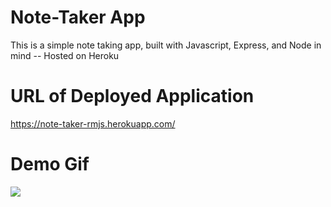 # Note-Taker App

This is a simple note taking app, built with Javascript, Express, and Node in mind -- Hosted on Heroku

# URL of Deployed Application

https://note-taker-rmjs.herokuapp.com/


# Demo Gif

![](/images/demo.gif)
